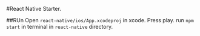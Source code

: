 #React Native Starter.

##RUn
Open `react-native/ios/App.xcodeproj` in xcode. Press play.
run `npm start` in terminal in `react-native` directory.
